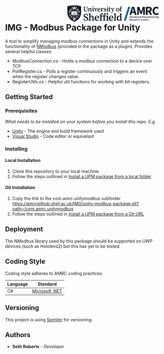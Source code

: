 <br>
<img src="docs/amrc-logo.jpg" alt="AMRC Logo" width="300" align="right"/>
</br>

# IMG - Modbus Package for Unity

A tool to simplify managing modbus connections in Unity and extends the functionality of [NModbus](https://github.com/NModbus/NModbus) (provided in the package as a plugin). Provides several helpful classes:

- ModbusConnection.cs - Holds a modbus connection to a device over TCP
- PollRegister.cs - Polls a register continuously and triggers an event when the register changes value.
- RegisterUtils.cs - Helpful util functions for working with bit registers.

## Getting Started

### Prerequisites

_What needs to be installed on your system before you install this repo. E.g._

- [Unity](https://unity3d.com/) - The engine and build framework used
- [Visual Studio](https://visualstudio.microsoft.com/) - Code editor or equivelant

### Installing

#### Local Installation

1. Clone this repository to your local machine.
2. Follow the steps outlined in [Install a UPM package from a local folder](https://docs.unity3d.com/Manual/upm-ui-local.html)

#### Git Installation

1. Copy the link to the com.amrc.unitymodbus subfolder https://amrcgithub.shef.ac.uk/IMG/unity-modbus-package.git?path=/com.amrc.unitymodbus
2. Follow the steps outlined in [Install a UPM package from a Git URL](https://docs.unity3d.com/Manual/upm-ui-giturl.html)

## Deployment

The NModbus library used by this package should be supported on UWP devices (such as Hololens2) but this has yet to be tested.

## Coding Style

Coding style adheres to AMRC coding practices.

| Language | Standard                                                                              |
| -------- | ------------------------------------------------------------------------------------- |
| C#       | [Microsoft .NET](https://docs.microsoft.com/en-us/dotnet/standard/design-guidelines/) |

## Versioning

This project is using [SemVer](http://semver.org/) for versioning.

## Authors

- **Seth Roberts** - _Developer_
